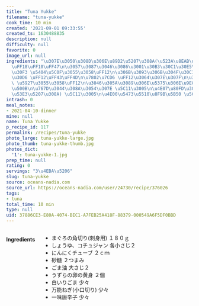 ```yaml
---
title: "Tuna Yukke"
filename: "tuna-yukke"
cook_time: 10 min
created: '2021-09-01 09:33:55'
created_ts: 1630488835
description: null
difficulty: null
favorite: 0
image_url: null
ingredients: "\u307E\u3050\u308D\u306E\u89D2\u5207\u308A(\u523A\u8EAB\u7528) \uFF11\
  \uFF18\uFF10\uFF47\n\u3057\u3087\u3046\u3086\u3001\u30B3\u30C1\u30E5\u30B8\u30E3\
  \u30F3 \u5404\u5C0F\u3055\u3058\uFF12\n\u306B\u3093\u306B\u304F\u30C1\u30E5\u30FC\
  \u30D6 \uFF12\uFF43\uFF4D\n\u7802\u7CD6 \uFF12\u3064\u307E\u307F\n\u3054\u307E\u6CB9\
  \ \u5927\u3055\u3058\uFF12\n\u3046\u305A\u3089\u306E\u5375\u306E\u9EC4\u8EAB \uFF12\
  \u500B\n\u767D\u3044\u308A\u3054\u307E \u5C11\u3005\n\u4E07\u80FD\u306D\u304E(\u5C0F\
  \u53E3\u5207\u308A) \u5C11\u3005\n\u4E00\u5473\u5510\u8F9B\u5B50 \u5C11\u3005"
intrash: 0
meal_notes:
- 2021-04-10-dinner
mine: null
name: Tuna Yukke
p_recipe_id: 117
permalink: /recipes/tuna-yukke
photo_large: tuna-yukke-large.jpg
photo_thumb: tuna-yukke-thumb.jpg
photos_dict:
  '1': tuna-yukke-1.jpg
prep_time: null
rating: 0
servings: "3\u4EBA\u5206"
slug: tuna-yukke
source: oceans-nadia.com
source_url: https://oceans-nadia.com/user/24730/recipe/376026
tags:
- tuna
total_time: 10 min
type: null
uid: 37886CE3-E80A-4074-BEC1-A7FEB25A418F-88379-000549A6F5DF0BBD
---
```

<div class="columns large-7 small-12" id="writeup">	</div><!-- #writeup -->
</div><!-- #row-one -->
<div class="row" id="row-two">	<div class="columns large-4 small-12" id="ingredients"><h4>Ingredients</h4><div class="box box-ingredients content"><ul>
<li>まぐろの角切り(刺身用) １８０ｇ</li>
<li>しょうゆ、コチュジャン 各小さじ２</li>
<li>にんにくチューブ ２ｃｍ</li>
<li>砂糖 ２つまみ</li>
<li>ごま油 大さじ２</li>
<li>うずらの卵の黄身 ２個</li>
<li>白いりごま 少々</li>
<li>万能ねぎ(小口切り) 少々</li>
<li>一味唐辛子 少々</li>
</ul>
</div>	</div>	<div class="columns large-6 small-12" id="directions">	</div>
